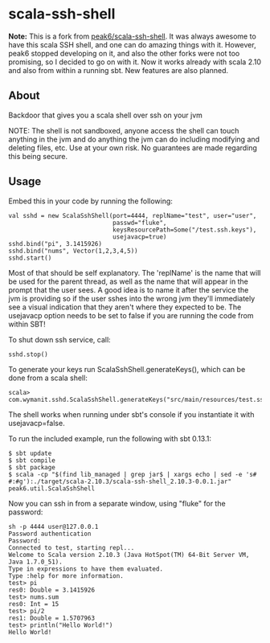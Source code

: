 scala-ssh-shell
===============

__Note:__ This is a fork from [peak6/scala-ssh-shell](https://github.com/peak6/scala-ssh-shell). It was always awesome to have this scala SSH shell, and one can do amazing things with it. However, peak6 stopped developing on it, and also the other forks were not too promising, so I decided to go on with it. Now it works already with scala 2.10 and also from within a running sbt. New features are also planned.

About
-----

Backdoor that gives you a scala shell over ssh on your jvm

NOTE: The shell is not sandboxed, anyone access the shell can touch
anything in the jvm and do anything the jvm can do including modifying
and deleting files, etc. Use at your own risk. No guarantees are made
regarding this being secure.

Usage
-----

Embed this in your code by running the following:

    val sshd = new ScalaSshShell(port=4444, replName="test", user="user",
                                 passwd="fluke",
                                 keysResourcePath=Some("/test.ssh.keys"),
                                 usejavacp=true)
    sshd.bind("pi", 3.1415926)
    sshd.bind("nums", Vector(1,2,3,4,5))
    sshd.start()

Most of that should be self explanatory. The 'replName' is the name that
will be used for the parent thread, as well as the name that will
appear in the prompt that the user sees. A good idea is to name it
after the service the jvm is providing so if the user sshes into the
wrong jvm they'll immediately see a visual indication that they aren't
where they expected to be. The usejavacp option needs to be set to false
if you are running the code from within SBT!

To shut down ssh service, call:

    sshd.stop()

To generate your keys run ScalaSshShell.generateKeys(), which can be
done from a scala shell:

    scala> com.wymanit.sshd.ScalaSshShell.generateKeys("src/main/resources/test.ssh.keys")

The shell works when running under sbt's console if you instantiate it with usejavacp=false.

To run the included example, run the following with sbt 0.13.1:

    $ sbt update
    $ sbt compile
    $ sbt package
    $ scala -cp "$(find lib_managed | grep jar$ | xargs echo | sed -e 's# #:#g'):./target/scala-2.10.3/scala-ssh-shell_2.10.3-0.0.1.jar" peak6.util.ScalaSshShell

Now you can ssh in from a separate window, using "fluke" for the
password:

    sh -p 4444 user@127.0.0.1
    Password authentication
    Password:
    Connected to test, starting repl...
    Welcome to Scala version 2.10.3 (Java HotSpot(TM) 64-Bit Server VM, Java 1.7.0_51).
    Type in expressions to have them evaluated.
    Type :help for more information.
    test> pi
    res0: Double = 3.1415926
    test> nums.sum
    res0: Int = 15
    test> pi/2
    res1: Double = 1.5707963
    test> println("Hello World!")
    Hello World!
